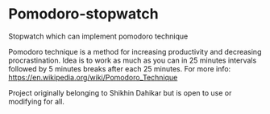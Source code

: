 # Pomodoro-stopwatch
Stopwatch which can implement pomodoro technique

Pomodoro technique is a method for increasing productivity and decreasing procrastination.
Idea is to work as much as you can in 25 minutes intervals followed by 5 minutes breaks after each 25 minutes.
For more info:
  https://en.wikipedia.org/wiki/Pomodoro_Technique
  
  Project originally belonging to Shikhin Dahikar but is open to use or modifying for all.
